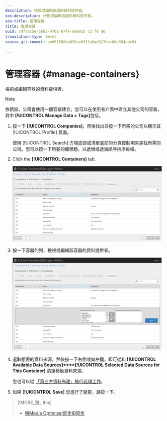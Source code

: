 ```yaml
---
description: 檢視或編輯容器的資料提供者。
seo-description: 檢視或編輯容器的資料提供者。
seo-title: 管理容器
title: 管理容器
uuid: 7dfcac5e-5502-4701-97f4-ae8015 c3 f0 a6
translation-type: tm+mt
source-git-commit: be661580da839ce6332a0ad827dec08e854abe54

---
```



# 管理容器 {#manage-containers}

檢視或編輯容器的資料提供者。

<!-- t_containers.xml -->

>[!NOTE]
>
>依預設，公司會使用一個容器建立。您可以在使用者介面中建立其他公司的容器，其中 **[!UICONTROL Manage Data > Tags]**&#x200B;包括。

1. 按一下 **[!UICONTROL Companies]**，然後找出並按一下所需的公司以顯示其 [!UICONTROL Profile] 頁面。

   使用 [!UICONTROL Search] 方塊底部或清單底部的分頁控制項來尋找所需的公司。您可以按一下所要的欄標題，以遞增或遞減順序排序每欄。

1. Click the **[!UICONTROL Containers]** tab.

   ![](assets/containers.png)

1. 按一下容器的列，檢視或編輯該容器的資料提供者。

   ![步驟結果](assets/containers_edit.png)

1. 選取想要的資料來源，然後按一下右側或向左鍵，即可從和 **[!UICONTROL Available Data Sources]****[!UICONTROL Selected Data Sources for This Container]** 清單移動資料來源。

   您也可以從 [「第三方資料布建」執行此項工作](../companies/admin-third-party-providers.md#task_E942DD674D794BA6B8EFD52FD866E689)。

1. 如果 **[!UICONTROL Save]** 您進行了變更，請按一下。

>[!MORE_贊_ this]
>
>* [與Media Optimizer同步ID同步](../companies/admin-amo-sync.md#concept_2B5537233DAA4860B3503B344F937D83)

